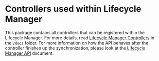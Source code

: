 # Controllers used within Lifecycle Manager

This package contains all controllers that can be registered within the Lifecycle Manager.
For more details, read [Lifecycle Manager Controllers](../docs/technical-reference/controllers.md) in the `/docs` folder.
For more information on how the API behaves after the controller finishes up the synchronization, please look at the [Lifecycle Manager API](../docs/technical-reference/api/README.md) document.
